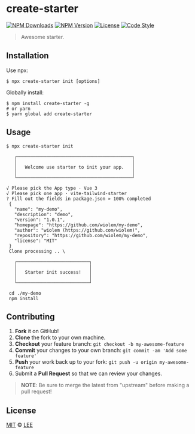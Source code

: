 # create-starter

[![NPM Downloads][downloads-img]][downloads-url]
[![NPM Version][version-img]][version-url]
[![License][license-img]][license-url]
[![Code Style][style-img]][style-url]

> Awesome starter.

## Installation

Use npx:

```shell
$ npx create-starter init [options]
```

Globally install:

```shell
$ npm install create-starter -g
# or yarn
$ yarn global add create-starter
```

## Usage

```shell
$ npx create-starter init

   ┌───────────────────────────────────────────┐
   │                                           │
   │   Welcome use starter to init your app.   │
   │                                           │
   └───────────────────────────────────────────┘

√ Please pick the App type · Vue 3
√ Please pick one app · vite-tailwind-starter        
? Fill out the fields in package.json » 100% completed
 {
   "name": "my-demo",
   "description": "demo",
   "version": "1.0.1",
   "homepage": "https://github.com/wiolem/my-demo",   
   "author": "wiolem (https://github.com/wiolem)",    
   "repository": "https://github.com/wiolem/my-demo", 
   "license": "MIT"
 }
 Clone processing .. \

   ┌───────────────────────────┐
   │                           │
   │   Starter init success!   │
   │                           │
   └───────────────────────────┘

 cd ./my-demo
 npm install

```

## Contributing

1. **Fork** it on GitHub!
2. **Clone** the fork to your own machine.
3. **Checkout** your feature branch: `git checkout -b my-awesome-feature`
4. **Commit** your changes to your own branch: `git commit -am 'Add some feature'`
5. **Push** your work back up to your fork: `git push -u origin my-awesome-feature`
6. Submit a **Pull Request** so that we can review your changes.

> **NOTE**: Be sure to merge the latest from "upstream" before making a pull request!

## License

[MIT](LICENSE) &copy; [LEE](https://wiolem.github.com)


[downloads-img]: https://img.shields.io/npm/dm/create-starter
[downloads-url]: https://npmjs.org/package/create-starter
[version-img]: https://img.shields.io/npm/v/create-starter
[version-url]: https://npmjs.org/package/create-starter
[license-img]: https://img.shields.io/github/license/wiolem/create-starter
[license-url]: https://github.com/fe-starter/create-starter/blob/master/LICENSE
[style-img]: https://img.shields.io/badge/code_style-standard-brightgreen
[style-url]: https://standardjs.com
